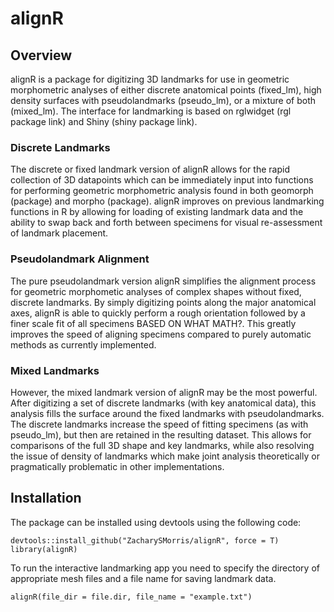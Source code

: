 # alignR

## Overview

alignR is a package for digitizing 3D landmarks for use in geometric morphometric analyses of either discrete anatomical points (fixed_lm), 
high density surfaces with pseudolandmarks (pseudo_lm), or a mixture of both (mixed_lm). The interface for landmarking is based on rglwidget (rgl package 
link) and Shiny (shiny package link).

### Discrete Landmarks
The discrete or fixed landmark version of alignR allows for the rapid collection of 3D datapoints which can be immediately input into functions for 
performing geometric morphometric analysis found in both geomorph (package) and morpho (package). alignR improves on previous landmarking functions in R 
by allowing for loading of existing landmark data and the ability to swap back and forth between specimens for visual re-assessment of landmark placement.

### Pseudolandmark Alignment
The pure pseudolandmark version alignR simplifies the alignment process for geometric morphometic analyses of complex shapes without fixed, discrete 
landmarks. By simply digitizing points along the major anatomical axes, alignR is able to quickly perform a rough orientation followed by a finer scale fit 
of all specimens BASED ON WHAT MATH?. This greatly improves the speed of aligning specimens compared to purely automatic methods as currently implemented.

### Mixed Landmarks
However, the mixed landmark version of alignR may be the most powerful. After digitizing a set of discrete landmarks (with key anatomical data), this 
analysis fills the surface around the fixed landmarks with pseudolandmarks. The discrete landmarks increase the speed of fitting specimens (as with 
pseudo_lm), but then are retained in the resulting dataset. This allows for comparisons of the full 3D shape and key landmarks, while also resolving the 
issue of density of landmarks which make joint analysis theoretically or pragmatically problematic in other implementations.


## Installation

The package can be installed using devtools using the following code:
```
devtools::install_github("ZacharySMorris/alignR", force = T)
library(alignR)
```
To run the interactive landmarking app you need to specify the directory of appropriate mesh files and a file name for saving landmark data.
```
alignR(file_dir = file.dir, file_name = "example.txt")
```
